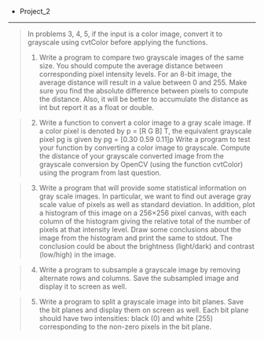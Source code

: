 * Project_2
-----------
> In problems 3, 4, 5, if the input is a color image, convert it to grayscale using cvtColor before applying the functions.
> 1. Write a program to compare two grayscale images of the same size. You should compute the average distance between
corresponding pixel intensity levels. For an 8-bit image, the average distance will result in a value between 0 and 255.
Make sure you find the absolute difference between pixels to compute the distance. Also, it will be better to accumulate
the distance as int but report it as a float or double.

> 2. Write a function to convert a color image to a gray scale image. If a color pixel is denoted by p = [R G B]
T, the equivalent grayscale pixel pg is given by pg = [0.30 0.59 0.11]p
Write a program to test your function by converting a color image to grayscale. Compute the distance of your grayscale
converted image from the grayscale conversion by OpenCV (using the function cvtColor) using the program from last
question.

> 3. Write a program that will provide some statistical information on gray scale images. In particular, we want to find out
average gray scale value of pixels as well as standard deviation. In addition, plot a histogram of this image on a 256×256
pixel canvas, with each column of the histogram giving the relative total of the number of pixels at that intensity level.
Draw some conclusions about the image from the histogram and print the same to stdout. The conclusion could be
about the brightness (light/dark) and contrast (low/high) in the image.

> 4. Write a program to subsample a grayscale image by removing alternate rows and columns. Save the subsampled image
and display it to screen as well.

> 5. Write a program to split a grayscale image into bit planes. Save the bit planes and display them on screen as well. Each
bit plane should have two intensities: black (0) and white (255) corresponding to the non-zero pixels in the bit plane.
